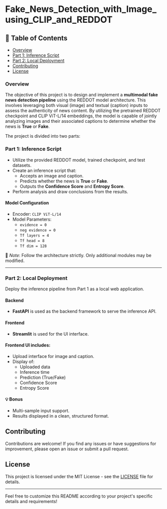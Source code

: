 # Fake_News_Detection_with_Image_using_CLIP_and_REDDOT
## 📑 Table of Contents

- [Overview](#overview)
- [Part 1: Inference Script](#part-1-inference-script)
- [Part 2: Local Deployment](#part-2-local-deployment)
- [Contributing](#contributing)
- [License](#license)

### Overview
The objective of this project is to design and implement a **multimodal fake news detection pipeline** using the REDDOT model architecture. This involves leveraging both visual (image) and textual (caption) inputs to assess the authenticity of news content. By utilizing the pretrained REDDOT checkpoint and CLIP ViT-L/14 embeddings, the model is capable of jointly analyzing images and their associated captions to determine whether the news is **True** or **Fake**.


The project is divided into two parts:

### Part 1: Inference Script
- Utilize the provided REDDOT model, trained checkpoint, and test datasets.
- Create an inference script that:
  - Accepts an image and caption.
  - Predicts whether the news is **True** or **Fake**.
  - Outputs the **Confidence Score** and **Entropy Score**.
- Perform analysis and draw conclusions from the results.

#### Model Configuration
- Encoder: `CLIP ViT-L/14`
- Model Parameters:
  - `evidence = 0`
  - `neg evidence = 0`
  - `Tf layers = 4`
  - `Tf head = 8`
  - `Tf dim = 128`

📌 *Note*: Follow the architecture strictly. Only additional modules may be modified.

---

### Part 2: Local Deployment

Deploy the inference pipeline from Part 1 as a local web application.

#### Backend
- **FastAPI** is used as the backend framework to serve the inference API.

#### Frontend
- **Streamlit** is used for the UI interface.

#### Frontend UI includes:
- Upload interface for image and caption.
- Display of:
  - Uploaded data
  - Inference time
  - Prediction (True/Fake)
  - Confidence Score
  - Entropy Score

#### 💡 Bonus
- Multi-sample input support.
- Results displayed in a clean, structured format.


## Contributing

Contributions are welcome! If you find any issues or have suggestions for improvement, please open an issue or submit a pull request.

## License

This project is licensed under the MIT License - see the [LICENSE](LICENSE) file for details.

---

Feel free to customize this README according to your project's specific details and requirements! 
